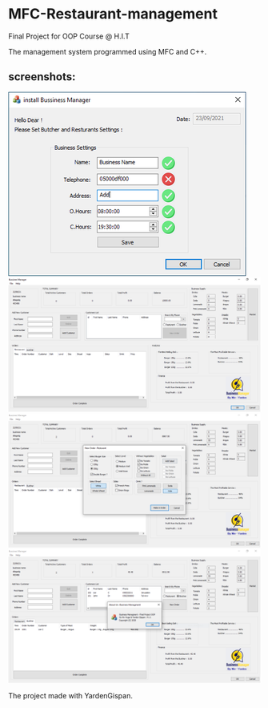 # MFC-Restaurant-management

Final Project for OOP Course @ H.I.T

The management system programmed using MFC and C++.

## screenshots:

<img src="screenshots/setup.PNG" alt="setup">
<img src="screenshots/main.PNG" alt="main">
<img src="screenshots/new%20order.PNG" alt="new order">
<img src="screenshots/copyright.PNG" alt="copyright">

The project made with YardenGispan.
